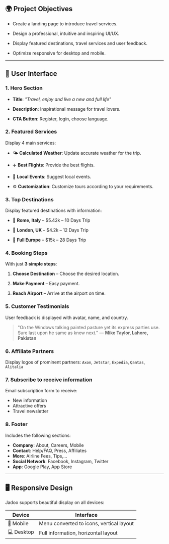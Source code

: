## 🌍 Project Objectives

- Create a landing page to introduce travel services.

- Design a professional, intuitive and inspiring UI/UX.

- Display featured destinations, travel services and user feedback.

- Optimize responsive for desktop and mobile.

---

## 📸 User Interface

### 1. Hero Section

- **Title**: _"Travel, enjoy and live a new and full life"_
- **Description**: Inspirational message for travel lovers.

- **CTA Button**: Register, login, choose language.

### 2. Featured Services

Display 4 main services:
- 🌤️ **Calculated Weather**: Update accurate weather for the trip.
- ✈️ **Best Flights**: Provide the best flights.

- 🎤 **Local Events**: Suggest local events.

- ⚙️ **Customization**: Customize tours according to your requirements.

### 3. Top Destinations

Display featured destinations with information:

- 📍 **Rome, Italy** – $5.42k – 10 Days Trip

- 📍 **London, UK** – $4.2k – 12 Days Trip

- 📍 **Full Europe** – $15k – 28 Days Trip

### 4. Booking Steps

With just **3 simple steps**:

1. **Choose Destination** – Choose the desired location.

2. **Make Payment** – Easy payment.

3. **Reach Airport** – Arrive at the airport on time.

### 5. Customer Testimonials

User feedback is displayed with avatar, name, and country.

> "On the Windows talking painted pasture yet its express parties use. Sure last upon he same as knew next."
> — **Mike Taylor, Lahore, Pakistan**

### 6. Affiliate Partners

Display logos of prominent partners:
`Axon`, `Jetstar`, `Expedia`, `Qantas`, `Alitalia`

### 7. Subscribe to receive information

Email subscription form to receive:

- New information
- Attractive offers
- Travel newsletter

### 8. Footer

Includes the following sections:

- **Company**: About, Careers, Mobile
- **Contact**: Help/FAQ, Press, Affiliates
- **More**: Airline Fees, Tips,...
- **Social Network**: Facebook, Instagram, Twitter
- **App**: Google Play, App Store

---

## 🖥️ Responsive Design

Jadoo supports beautiful display on all devices:

| Device | Interface |
|---------|----------|
| 📱 Mobile | Menu converted to icons, vertical layout |
| 💻 Desktop | Full information, horizontal layout |
